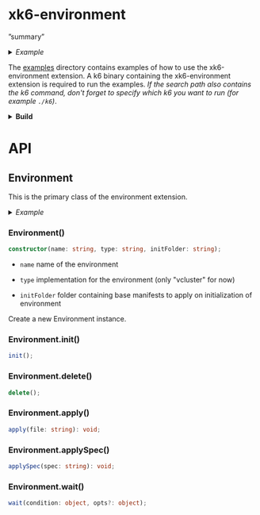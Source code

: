 <!--

  You can edit the file as you like before or after the HTML comment,
  but do not edit the API documentation between the following HTML comments,
  it was automatically generated from the index.d.ts file.

  You can regenerate the API documentation and bindings code at any time
  by "go generate ." command. The "//go:generate ..." comments required for this
  can be found in the environment.go file.

-->
<!-- begin:api -->
xk6-environment
===============

ˮsummaryˮ

<details><summary><em>Example</em></summary>

```ts
import globalEnvironment, { Environment } from "k6/x/environment"

export default function () {
  console.log(globalEnvironment.greeting)

  let instance = new Environment("Wonderful World")
  console.log(instance.greeting)
}
```

</details>

The [examples](https://github.com/grafana/xk6-environment/blob/master/examples) directory contains examples of how to use the xk6-environment extension. A k6 binary containing the xk6-environment extension is required to run the examples. *If the search path also contains the k6 command, don't forget to specify which k6 you want to run (for example `./k6`\)*.

<details>
<summary><strong>Build</strong></summary>

The [xk6](https://github.com/grafana/xk6) build tool can be used to build a k6 that will include xk6-environment extension:

```bash
$ xk6 build --with github.com/grafana/xk6-environment@latest
```

For more build options and how to use xk6, check out the [xk6 documentation]([xk6](https://github.com/grafana/xk6)).

</details>

API
===

Environment
-----------

This is the primary class of the environment extension.

<details><summary><em>Example</em></summary>

```ts
import { Environment } from "k6/x/environment"

export default function () {
  let instance = new Environment("Wonderful World")
  console.log(instance.greeting)
}
```

</details>

### Environment()

```ts
constructor(name: string, type: string, initFolder: string);
```

-	`name` name of the environment

-	`type` implementation for the environment (only "vcluster" for now)

-	`initFolder` folder containing base manifests to apply on initialization of environment

Create a new Environment instance.

### Environment.init()

```ts
init();
```

### Environment.delete()

```ts
delete();
```

### Environment.apply()

```ts
apply(file: string): void;
```

### Environment.applySpec()

```ts
applySpec(spec: string): void;
```

### Environment.wait()

```ts
wait(condition: object, opts?: object);
```
<!-- end:api -->
